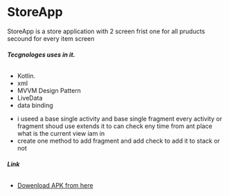 # StoreApp

StoreApp is a store application with 2 screen 
  frist one for all pruducts
  secound for every item screen 
  
  
  ###### **Tecgnologes uses in it.**
 * Kotlin.
 * xml
 * MVVM Design Pattern
 * LiveData
 * data binding
 
 - i useed a base single activity and base single fragment every activity or fragment shoud use extends it to can check eny time from ant place what is the current view iam in
 - create one method to add fragment and add check to add it to stack or not
 
 ###### **Link**
* [Dowenload APK from here](https://drive.google.com/file/d/1U0bfEMJnJH-O1omVDjo6Y7SJrF5no5hW/view?usp=sharing)
